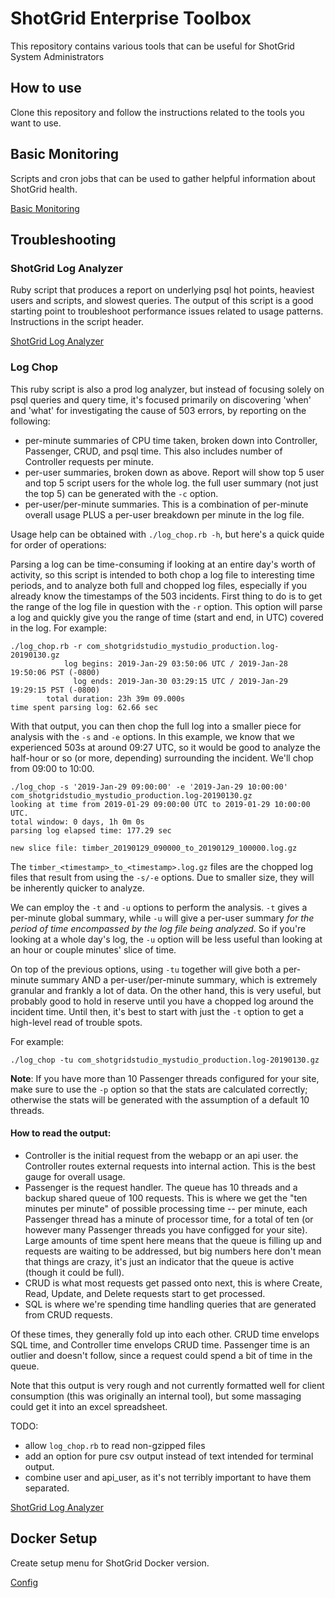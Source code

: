 # ShotGrid Enterprise Toolbox
This repository contains various tools that can be useful for ShotGrid System Administrators

## How to use
Clone this repository and follow the instructions related to the tools you want to use.

## Basic Monitoring
Scripts and cron jobs that can be used to gather helpful information about ShotGrid health.

[Basic Monitoring](./basic_monitoring)

## Troubleshooting

### ShotGrid Log Analyzer
Ruby script that produces a report on underlying psql hot points, heaviest users
and scripts, and slowest queries. The output of this script is a good starting
point to troubleshoot performance issues related to usage patterns. Instructions
in the script header.

[ShotGrid Log Analyzer](./troubleshooting/shotgun_log_analyzer.rb)

### Log Chop

This ruby script is also a prod log analyzer, but instead of focusing solely on psql queries and query time, it's focused primarily on discovering 'when' and 'what' for investigating the cause of 503 errors, by reporting on the following:

- per-minute summaries of CPU time taken, broken down into Controller, Passenger, CRUD, and psql time. This also includes number of Controller requests per minute.
- per-user summaries, broken down as above. Report will show top 5 user and top 5 script users for the whole log. the full user summary (not just the top 5) can be generated with the `-c` option.
- per-user/per-minute summaries. This is a combination of per-minute overall usage PLUS a per-user breakdown per minute in the log file.

Usage help can be obtained with `./log_chop.rb -h`, but here's a quick quide for order of operations:

Parsing a log can be time-consuming if looking at an entire day's worth of activity, so this script is intended to both chop a log file to interesting time periods, and to analyze both full and chopped log files, especially if you already know the timestamps of the 503 incidents. First thing to do is to get the range of the log file in question with the `-r` option.  This option will parse a log and quickly give you the range of time (start and end, in UTC) covered in the log. For example:

```
./log_chop.rb -r com_shotgridstudio_mystudio_production.log-20190130.gz
            log begins: 2019-Jan-29 03:50:06 UTC / 2019-Jan-28 19:50:06 PST (-0800)
              log ends: 2019-Jan-30 03:29:15 UTC / 2019-Jan-29 19:29:15 PST (-0800)
        total duration: 23h 39m 09.000s
time spent parsing log: 62.66 sec
```

With that output, you can then chop the full log into a smaller piece for analysis with the `-s` and `-e` options. In this example, we know that we experienced 503s at around 09:27 UTC, so it would be good to analyze the half-hour or so (or more, depending) surrounding the incident. We'll chop from 09:00 to 10:00.

```
./log_chop -s '2019-Jan-29 09:00:00' -e '2019-Jan-29 10:00:00' com_shotgridstudio_mystudio_production.log-20190130.gz
looking at time from 2019-01-29 09:00:00 UTC to 2019-01-29 10:00:00 UTC.
total window: 0 days, 1h 0m 0s
parsing log elapsed time: 177.29 sec

new slice file: timber_20190129_090000_to_20190129_100000.log.gz
```

The `timber_<timestamp>_to_<timestamp>.log.gz` files are the chopped log files that result from using the `-s/-e` options. Due to smaller size, they will be inherently quicker to analyze.

We can employ the `-t` and `-u` options to perform the analysis. `-t` gives a per-minute global summary, while `-u` will give a per-user summary _for the period of time encompassed by the log file being analyzed_. So if you're looking at a whole day's log, the `-u` option will be less useful than looking at an hour or couple minutes' slice of time.

On top of the previous options, using `-tu` together will give both a per-minute summary AND a per-user/per-minute summary, which is extremely granular and frankly a lot of data. On the other hand, this is very useful, but probably good to hold in reserve until you have a chopped log around the incident time. Until then, it's best to start with just the `-t` option to get a high-level read of trouble spots.

For example:

```
./log_chop -tu com_shotgridstudio_mystudio_production.log-20190130.gz
```

**Note**: If you have more than 10 Passenger threads configured for your site, make sure to use the `-p` option so that the stats are calculated correctly; otherwise the stats will be generated with the assumption of a default 10 threads.

#### How to read the output:

- Controller is the initial request from the webapp or an api user. the Controller routes external requests into internal action. This is the best gauge for overall usage.
- Passenger is the request handler. The queue has 10 threads and a backup shared queue of 100 requests. This is where we get the "ten minutes per minute" of possible processing time -- per minute, each Passenger thread has a minute of processor time, for a total of ten (or however many Passenger threads you have configged for your site). Large amounts of time spent here means that the queue is filling up and requests are waiting to be addressed, but big numbers here don't mean that things are crazy, it's just an indicator that the queue is active (though it could be full).
- CRUD is what most requests get passed onto next, this is where Create, Read, Update, and Delete requests start to get processed.
- SQL is where we're spending time handling queries that are generated from CRUD requests.

Of these times, they generally fold up into each other. CRUD time envelops SQL time, and Controller time envelops CRUD time. Passenger time is an outlier and doesn't follow, since a request could spend a bit of time in the queue.

Note that this output is very rough and not currently formatted well for client consumption (this was originally an internal tool), but some massaging could get it into an excel spreadsheet.

TODO:

- allow `log_chop.rb` to read non-gzipped files
- add an option for pure csv output instead of text intended for terminal output.
- combine user and api_user, as it's not terribly important to have them separated.

[ShotGrid Log Analyzer](./troubleshooting/log_chop.rb)

## Docker Setup
Create setup menu for ShotGrid Docker version.

[Config](./config)
